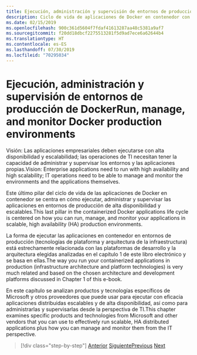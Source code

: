 ```yaml
---
title: Ejecución, administración y supervisión de entornos de producción de Docker
description: Ciclo de vida de aplicaciones de Docker en contenedor con la plataforma y las herramientas de Microsoft
ms.date: 02/15/2019
ms.openlocfilehash: 900c361d5604f7fdaf41613287aa48c5381a9af7
ms.sourcegitcommit: f20dd18dbcf2275513281f5d9ad7ece6a62644b4
ms.translationtype: HT
ms.contentlocale: es-ES
ms.lasthandoff: 07/30/2019
ms.locfileid: "70295034"
---
```

# <a name="run-manage-and-monitor-docker-production-environments"></a><span data-ttu-id="f2852-103">Ejecución, administración y supervisión de entornos de producción de Docker</span><span class="sxs-lookup"><span data-stu-id="f2852-103">Run, manage, and monitor Docker production environments</span></span>

<span data-ttu-id="f2852-104">Visión: Las aplicaciones empresariales deben ejecutarse con alta disponibilidad y escalabilidad; las operaciones de TI necesitan tener la capacidad de administrar y supervisar los entornos y las aplicaciones propias.</span><span class="sxs-lookup"><span data-stu-id="f2852-104">Vision: Enterprise applications need to run with high availability and high scalability; IT operations need to be able to manage and monitor the environments and the applications themselves.</span></span>

<span data-ttu-id="f2852-105">Este último pilar del ciclo de vida de las aplicaciones de Docker en contenedor se centra en cómo ejecutar, administrar y supervisar las aplicaciones en entornos de producción de alta disponibilidad y escalables.</span><span class="sxs-lookup"><span data-stu-id="f2852-105">This last pillar in the containerized Docker applications life cycle is centered on how you can run, manage, and monitor your applications in scalable, high availability (HA) production environments.</span></span>

<span data-ttu-id="f2852-106">La forma de ejecutar las aplicaciones en contenedor en entornos de producción (tecnologías de plataforma y arquitectura de la infraestructura) está estrechamente relacionada con las plataformas de desarrollo y la arquitectura elegidas analizadas en el capítulo 1 de este libro electrónico y se basa en ellas.</span><span class="sxs-lookup"><span data-stu-id="f2852-106">The way you run your containerized applications in production (infrastructure architecture and platform technologies) is very much related and based on the chosen architecture and development platforms discussed in Chapter 1 of this e-book.</span></span>

<span data-ttu-id="f2852-107">En este capítulo se analizan productos y tecnologías específicos de Microsoft y otros proveedores que puede usar para ejecutar con eficacia aplicaciones distribuidas escalables y de alta disponibilidad, así como para administrarlas y supervisarlas desde la perspectiva de TI.</span><span class="sxs-lookup"><span data-stu-id="f2852-107">This chapter examines specific products and technologies from Microsoft and other vendors that you can use to effectively run scalable, HA distributed applications plus how you can manage and monitor them from the IT perspective.</span></span>

>[!div class="step-by-step"]
><span data-ttu-id="f2852-108">[Anterior](../docker-devops-workflow/create-ci-cd-pipelines-azure-devops-services-aspnetcore-kubernetes.md)
>[Siguiente](run-microservices-based-applications-in-production.md)</span><span class="sxs-lookup"><span data-stu-id="f2852-108">[Previous](../docker-devops-workflow/create-ci-cd-pipelines-azure-devops-services-aspnetcore-kubernetes.md)
[Next](run-microservices-based-applications-in-production.md)</span></span>

